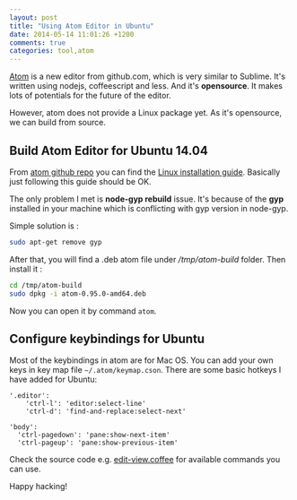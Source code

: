 ```yaml
---
layout: post
title: "Using Atom Editor in Ubuntu"
date: 2014-05-14 11:01:26 +1200
comments: true
categories: tool,atom
---
```


[Atom](atom.io) is a new editor from github.com, which is very similar to Sublime. It's written using nodejs, coffeescript and less. And it's **opensource**. It makes lots of potentials for the future of the editor.

However, atom does not provide a Linux package yet. As it's opensource, we can build from source.

## Build Atom Editor for Ubuntu 14.04

From [atom github repo](https://github.com/atom/atom) you can find the [Linux installation guide](https://github.com/atom/atom/blob/master/docs/build-instructions/linux.md). Basically just following this guide should be OK.

The only problem I met is **node-gyp rebuild** issue. It's because of the **gyp** installed in your machine which is conflicting with gyp version in node-gyp.

Simple solution is :

```bash
sudo apt-get remove gyp
```

After that, you will find a .deb atom file under */tmp/atom-build* folder. Then install it :

```bash
cd /tmp/atom-build
sudo dpkg -i atom-0.95.0-amd64.deb
```

Now you can open it by command `atom`.

## Configure keybindings for Ubuntu
Most of the keybindings in atom are for Mac OS. You can add your own keys in key map file `~/.atom/keymap.cson`. There are some basic hotkeys I have added for Ubuntu:

```
'.editor':
    'ctrl-l': 'editor:select-line'
    'ctrl-d': 'find-and-replace:select-next'

'body':
  'ctrl-pagedown': 'pane:show-next-item'
  'ctrl-pageup': 'pane:show-previous-item'
```
Check the source code e.g. [edit-view.coffee](https://github.com/atom/atom/blob/master/src/editor-view.coffee) for available commands you can use.

Happy hacking!
